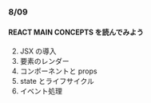 ### 8/09

#### REACT MAIN CONCEPTS を読んでみよう

2. JSX の導入
3. 要素のレンダー
4. コンポーネントと props
5. state とライフサイクル
6. イベント処理
